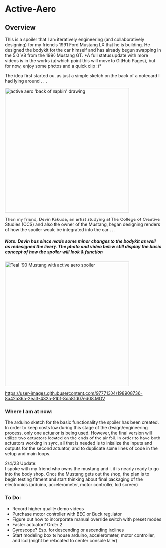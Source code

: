 <h1>Active-Aero</h1>


<h2>Overview</h2> This is a spoiler that I am iteratively engineering (and collaboratively designing) for my friend's 1991 Ford Mustang LX that he is building. He designed the bodykit for the car himself and has already begun swapping in the 5.0 V8 from the 1990 Mustang GT.
*A full status update with more videos is in the works (at which point this will move to GitHub Pages), but for now, enjoy some photos and a quick clip :)*


The idea first started out as just a simple sketch on the back of a notecard I had lying around . . .


<img src="https://drive.google.com/uc?export=view&id=1gQ1w7_WQkcvmAoiEFC5VpXWNA8CsBaBV" alt="active aero 'back of napkin' drawing" width="400"/>

Then my friend, Devin Kakuda, an artist studying at The College of Creative Studies (CCS) and also the owner of the Mustang, began designing renders of how the spoiler would be integrated into the car . . . 

##### Note: Devin has since made some minor changes to the bodykit as well as redesigned the livery. The photo and video below still display the basic concept of how the spoiler will look & function

<image src="https://drive.google.com/uc?export=view&id=1_bRO14_mZu-qjMvtMakJpT-s5jc9dnYc" alt="Teal '90 Mustang with active aero spoiler" width='400'/>

https://user-images.githubusercontent.com/97771304/198908736-8a42a36a-2ea3-432a-81bf-8da81d07ed08.MOV

<h3>Where I am at now:<br></h3>
<p>The arduino sketch for the basic functionality the spoiler has been created. In order to keep costs low during this stage of the design/engineering process, only one actuator is being used. However, the final version will utilize two actuators located on the ends of the air foil. In order to have both actuators working in sync, all that is needed is to initalize the inputs and outputs for the second actuator, and to duplicate some lines of code in the setup and main loops.
<p>2/4/23 Update: <br> I spoke with my friend who owns the mustang and it it is nearly ready to go into the body shop. Once the Mustang gets out the shop, the plan is to begin testing fitment and start thinking about final packaging of the electronics (arduino, accelerometer, motor controller, lcd screen)</p></p>


<h3>To Do:</h3>
<ul>
<li>Record higher quality demo videos</li>
<li>Purchase motor controller with BEC or Buck regulator</li>
<li>Figure out how to incorporate manual override switch with preset modes</li>
<li>Faster actuator? Order 2</li>
<li>Gyroscope? Esp. for descending or ascending inclines</li>
<li>Start modeling box to house arduino, accelerometer, motor controller, and lcd (might be relocated to center console later)</li>
</ul>
